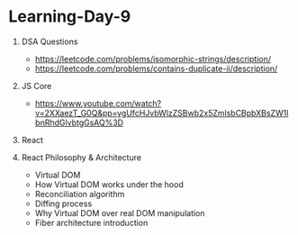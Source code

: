 # Learning-Day-9



1. DSA Questions
   - https://leetcode.com/problems/isomorphic-strings/description/
   - https://leetcode.com/problems/contains-duplicate-ii/description/
  
2. JS Core
   - https://www.youtube.com/watch?v=2XXaezT_G0Q&pp=ygUfcHJvbWlzZSBwb2x5ZmlsbCBpbXBsZW1lbnRhdGlvbtgGsAQ%3D
  
3. React
  1. React Philosophy & Architecture
     - Virtual DOM
     - How Virtual DOM works under the hood
     - Reconciliation algorithm
     - Diffing process
     - Why Virtual DOM over real DOM manipulation
     - Fiber architecture introduction
